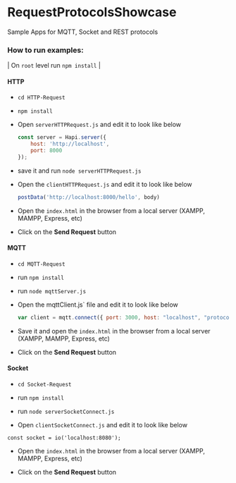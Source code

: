 # RequestProtocolsShowcase

Sample Apps for MQTT, Socket and REST protocols

### How to run examples:

| On `root` level run `npm install` |

#### HTTP

- `cd HTTP-Request`

- `npm install`

- Open `serverHTTPRequest.js` and edit it to look like below

  ```javascript
  const server = Hapi.server({
      host: 'http://localhost',
      port: 8000
  });
  ```

- save it and run `node serverHTTPRequest.js`

- Open the `clientHTTPRequest.js` and edit it to look like below

  ```javascript
  postData('http://localhost:8000/hello', body)
  ```

- Open the `index.html` in the browser from a local server (XAMPP, MAMPP, Express, etc)

- Click on the **Send Request** button

#### MQTT

- `cd MQTT-Request`

- run `npm install`

- run `node mqttServer.js`

- Open the mqttClient.js` file and edit it to look like below

  ```javascript
  var client = mqtt.connect({ port: 3000, host: "localhost", "protocolId": "MQTT", keepalive: 10000 });
  ```

- Save it and open the `index.html` in the browser from a local server (XAMPP, MAMPP, Express, etc)

- Click on the **Send Request** button

#### Socket

- `cd Socket-Request`

- run `npm install`

- run `node serverSocketConnect.js`

- Open `clientSocketConnect.js` and edit it to look like below

``` 
const socket = io('localhost:8080');
```

- Open the `index.html` in the browser from a local server (XAMPP, MAMPP, Express, etc)

- Click on the **Send Request** button
